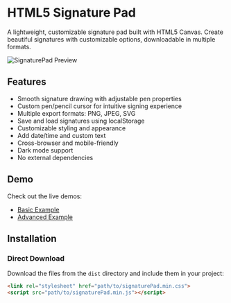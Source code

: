 # HTML5 Signature Pad

A lightweight, customizable signature pad built with HTML5 Canvas. Create beautiful signatures with customizable options, downloadable in multiple formats.

![SignaturePad Preview](https://github.com/rahulsimpact/signature-pad/examples/screenshots/preview.png)

## Features

- Smooth signature drawing with adjustable pen properties
- Custom pen/pencil cursor for intuitive signing experience
- Multiple export formats: PNG, JPEG, SVG
- Save and load signatures using localStorage
- Customizable styling and appearance
- Add date/time and custom text
- Cross-browser and mobile-friendly
- Dark mode support
- No external dependencies

## Demo

Check out the live demos:
- [Basic Example](https://rahulsimpact.github.io/signature-pad/examples/basic.html)
- [Advanced Example](https://rahulsimpact.github.io/signature-pad/examples/advanced.html)

## Installation

### Direct Download

Download the files from the `dist` directory and include them in your project:

```html
<link rel="stylesheet" href="path/to/signaturePad.min.css">
<script src="path/to/signaturePad.min.js"></script>

